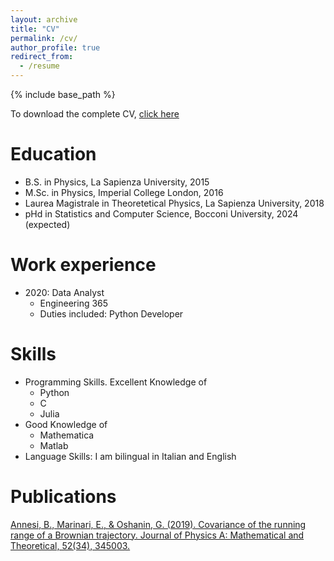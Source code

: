 ```yaml
---
layout: archive
title: "CV"
permalink: /cv/
author_profile: true
redirect_from:
  - /resume
---
```


{% include base_path %}

To download the complete CV, [click here](http://academicpages.github.io/files/cv.pdf)

Education
======
* B.S. in Physics, La Sapienza University, 2015
* M.Sc. in Physics, Imperial College London, 2016
* Laurea Magistrale in Theoretetical Physics, La Sapienza University, 2018 
* pHd in Statistics and Computer Science, Bocconi University, 2024 (expected)

Work experience
======
* 2020: Data Analyst
  * Engineering 365
  * Duties included: Python Developer

Skills
======
* Programming Skills. Excellent Knowledge of 
    * Python 
    * C
    * Julia
* Good Knowledge of 
    * Mathematica
    * Matlab
* Language Skills: I am bilingual in Italian and English


Publications
======
  [Annesi, B., Marinari, E., & Oshanin, G. (2019). Covariance of the running range of a Brownian trajectory. Journal of Physics A: Mathematical and Theoretical, 52(34), 345003.](https://iopscience.iop.org/article/10.1088/1751-8121/ab306c/meta)

  
